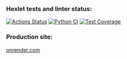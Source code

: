 ### Hexlet tests and linter status:
[![Actions Status](https://github.com/aigarzs/python-project-83/actions/workflows/hexlet-check.yml/badge.svg)](https://github.com/aigarzs/python-project-83/actions)
[![Python CI](https://github.com/aigarzs/python-project-83/actions/workflows/python_ci.yml/badge.svg)](https://github.com/aigarzs/python-project-83/actions/workflows/python_ci.yml)
[![Test Coverage](https://api.codeclimate.com/v1/badges/c69a5fa94a6359c33418/test_coverage)](https://codeclimate.com/github/aigarzs/python-project-83/test_coverage)


### Production site:
[onrender.com](https://site-analyzer-uu2b.onrender.com/)
